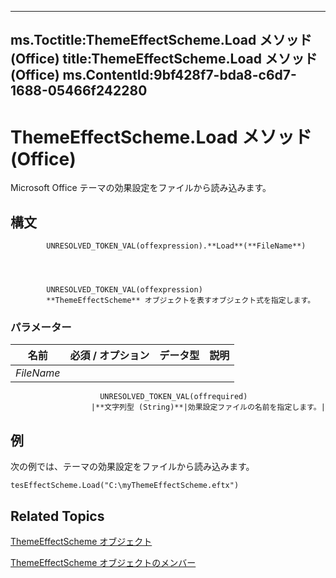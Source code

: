 

---
ms.Toctitle:ThemeEffectScheme.Load メソッド (Office)
title:ThemeEffectScheme.Load メソッド (Office)
ms.ContentId:9bf428f7-bda8-c6d7-1688-05466f242280
---
# ThemeEffectScheme.Load メソッド (Office)




Microsoft Office テーマの効果設定をファイルから読み込みます。

## 構文

            UNRESOLVED_TOKEN_VAL(offexpression).**Load**(**FileName**)




            UNRESOLVED_TOKEN_VAL(offexpression)
            **ThemeEffectScheme** オブジェクトを表すオブジェクト式を指定します。

### パラメーター

|**名前**|**必須 / オプション**|**データ型**|**説明**|
|---|---|---|---|
|*FileName*|
                        UNRESOLVED_TOKEN_VAL(offrequired)
                      |**文字列型 (String)**|効果設定ファイルの名前を指定します。|





## 例
次の例では、テーマの効果設定をファイルから読み込みます。

```vba
tesEffectScheme.Load("C:\myThemeEffectScheme.eftx") 

```




## Related Topics

[ThemeEffectScheme オブジェクト](3fad64c0-94ca-8749-0282-3ed903e2aa84.md)

[ThemeEffectScheme オブジェクトのメンバー](4a48841c-2f51-2fe4-360b-a5d0044dba80.md)




